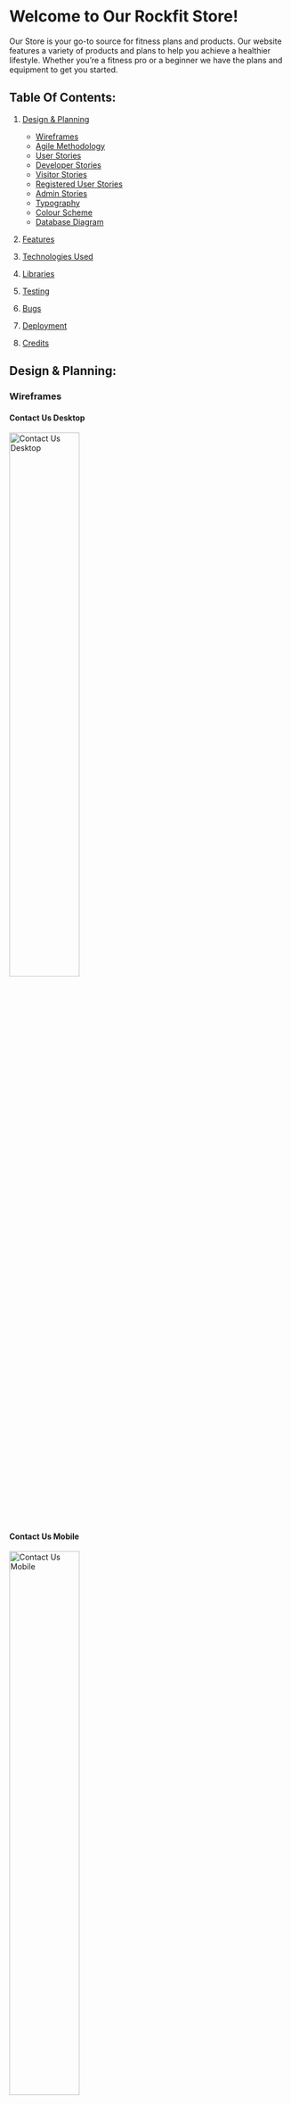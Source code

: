 # Welcome to Our Rockfit Store!

Our Store is your go-to source for fitness plans and products. Our website features a variety of products and plans to help you achieve a healthier lifestyle. Whether you’re a fitness pro or a beginner we have the plans and equipment to get you started. 

## Table Of Contents:
1. [Design & Planning](#design-&-planning)
    * [Wireframes](#wireframes)
    * [Agile Methodology](#agile-methodology)
    * [User Stories](#user-stories)
    * [Developer Stories](#developer-stories)
    * [Visitor Stories](#visitor-stories)
    * [Registered User Stories](#registered-user-stories)
    * [Admin Stories](#admin-user-stories)
    * [Typography](#typography)
    * [Colour Scheme](#colour-scheme)
    * [Database Diagram](#database-diagram)
    
2. [Features](#features)
3. [Technologies Used](#technologies-used)
4. [Libraries](#libraries-used)
5. [Testing](#testing)
6. [Bugs](#bugs)
7. [Deployment](#deployment)
8. [Credits](#credits)

## Design & Planning:


### Wireframes

#### Contact Us Desktop

<img src="docs/wireframes/contactus.webp" alt="Contact Us Desktop" width="50%"/>

#### Contact Us Mobile

<img src="docs/wireframes/contactus_mobile.webp" alt="Contact Us Mobile" width="50%"/>

#### Edit Review Desktop

<img src="docs/wireframes/edit_review.webp" alt="Edit Review Desktop" width="50%"/>

#### Edit Review Mobile

<img src="docs/wireframes/edit_review_mobile.webp" alt="Edit Review Mobile" width="50%"/>

#### Cart Desktop

<img src="docs/wireframes/cart.webp" alt="Cart Page Desktop" width="50%"/>

#### Cart Mobile

<img src="docs/wireframes/cart_mobile.webp" alt="Cart Page Mobile" width="50%"/>

#### Community Update

<img src="docs/wireframes/community_update.webp" alt="Community Update Page" width="50%"/>

#### Community Update Mobile

<img src="docs/wireframes/community_update_mobile.webp" alt="Community Update Page Mobile" width="50%"/>

#### Homepage

<img src="docs/wireframes/homepage.webp" alt="Home Page" width="50%"/>

#### Homepage Mobile

<img src="docs/wireframes/homepage_mobile.webp" alt="Home Page Mobile" width="50%"/>

#### Products Page 

<img src="docs/wireframes/products.webp" alt="Products Page" width="50%"/>

#### Products Page Mobile

<img src="docs/wireframes/products_mobile.webp" alt="Products Page Mobile" width="50%"/>


#### Password Reset Desktop

<img src="docs/wireframes/password_reset.webp" alt="Password Reset Page Desktop" width="50%"/>

#### Password Reset Mobile

<img src="docs/wireframes/password_reset_mobile.webp" alt="Password Reset Page Mobile" width="50%"/>

#### Password Reset Confirmation Desktop

<img src="docs/wireframes/password_reset_confirmation.webp" alt="Password Reset Confirmation Page Desktop" width="50%"/>

#### Password Reset Confirmation Mobile

<img src="docs/wireframes/password_reset_confirmation_mobile.webp" alt="Password Reset Confirmation Page Mobile" width="50%"/>

#### Product Detail Desktop (Logged in)

<img src="docs/wireframes/product_detail.webp" alt="Product Detail Page Desktop (logged in)" width="50%"/>

#### Product Detail Desktop (Not Logged in)
<img src="docs/wireframes/product_detail_not_loggedin.webp" alt="Product Detail Page Desktop (Not logged in)" width="50%"/>

#### Product Detail Mobile

<img src="docs/wireframes/product_detail_mobile.webp" alt="Product Detail Page Mobile" width="50%"/>

#### Profile Desktop 

<img src="docs/wireframes/profile.webp" alt="Profile Page Desktop" width="50%"/>

#### Profile Mobile

<img src="docs/wireframes/profile_mobile.webp" alt="Profile Page Mobile" width="50%"/>

#### Register Desktop 

<img src="docs/wireframes/register.webp" alt="Register Page Desktop" width="50%"/>

#### Sign in Desktop

<img src="docs/wireframes/signin.webp" alt="Sign in Page Desktop" width="50%"/>

#### Sign in Mobile

<img src="docs/wireframes/signin_mobile.webp" alt="Sign in Page Mobile" width="50%"/>

#### Sign Out Desktop

<img src="docs/wireframes/signout.webp" alt="Sign out Page Desktop" width="50%"/>

#### Sign Out Mobile

<img src="docs/wireframes/signout_mobile.webp" alt="Sign out Page Mobile" width="50%"/>

#### Subscripton Desktop

<img src="docs/wireframes/subscription.webp" alt="Subscription Page Desktop" width="50%"/>

#### Subscription Mobile

<img src="docs/wireframes/subscription_mobile.webp" alt="Subscription Page Mobile" width="50%"/>

#### Thank You Desktop

<img src="docs/wireframes/thankyou.webp" alt="Thank You Page Desktop" width="50%"/>

#### Subscription Mobile

<img src="docs/wireframes/thankyou_mobile.webp" alt="Thank You Page Mobile" width="50%"/>

#### Wishlist Desktop

<img src="docs/wireframes/wishlist.webp" alt="Wishlist Page Desktop" width="50%"/>

#### Subscription Mobile

<img src="docs/wireframes/wishlist_mobile.webp" alt="Wishlist Page Mobile" width="50%"/>

## Agile Methodology

### My Approach to Agile Methodology
As I developed this project, I used the Agile methodology because of its flexibility and iterative process. Agile helped me stay organized and adapt as the project evolved. Working in short, manageable cycles (or "sprints") allowed me to make continuous progress and improve each feature step-by-step. This approach gave me the structure I needed to regularly assess my progress and refine the app as I moved forward.

#### Benefits in Testing for Me:

Agile was especially beneficial for testing each function of my app. Since I worked in small increments, I was able to test each feature thoroughly as I completed it. This brought a lot of advantages:

- Quickly Finding Issues: By testing after each sprint, I caught bugs and issues early, avoiding larger problems down the line.
- Better Quality: Testing in each phase ensured that the app’s functionality met my standards before moving on to the next feature.
- Flexibility: As new ideas or changes came up, I was able to easily adjust the plan without losing track of the overall project.
- Continuous Improvement: Each testing cycle helped me fine-tune the app and my own development process, so I could deliver a more polished final product.

### MoSCoW Prioritization
To keep myself focused, I used the MoSCoW method to prioritize the tasks and features I needed to work on. I broke everything down into:

Must Have: Features that were critical to the app’s core functionality.
- Should Have: Important features that weren’t essential, but added significant value.
- Could Have: Features that would be nice to include if time allowed.
- Won’t Have: Features that I decided not to include in the current version.
This prioritization method helped me stay on track, ensuring that I worked on the most important features first and kept the project manageable.

### Managing with GitHub Projects
I used GitHub Projects to organize my tasks and track my progress. Each project board represented an EPIC (a major part of the app), and I created columns like "To Do," "In Progress," "On Hold," "Done," and "Bugs" to visualize where each task stood. I also used labels to categorize tasks based on their priority and organized them into sprints to stay on track.

### Visualizing Progress with the Kanban Board
I relied on a Kanban board to manage my progress. Seeing my tasks move through different stages—from "To Do" to "Done"—gave me a clear sense of accomplishment and kept me motivated throughout the project. It also helped me ensure that no task was overlooked or forgotten.

## Breaking Down the EPICS
Each Epic in my project represented a major feature or functionality of the platform. By breaking these large tasks into smaller, manageable parts, I was able to tackle each piece step-by-step. This ensured that nothing was left incomplete, and every aspect of the app was thoroughly developed.

- [EPIC 1: See Product Details](https://github.com/Nikkig087/RockFitApp/issues/1#issue-2728005130)
- [EPIC 2: Search Products](https://github.com/Nikkig087/RockFitApp/issues/2#issue-2728010214)
- [EPIC 3: Sort Products](https://github.com/Nikkig087/RockFitApp/issues/3#issue-2728236933)
- [EPIC 4: View Product Images](https://github.com/Nikkig087/RockFitApp/issues/4#issue-2728247541)
- [EPIC 5: See Customer Ratings and Comments](https://github.com/Nikkig087/RockFitApp/issues/5#issue-2728252401)
- [EPIC 6: Comment and Review](https://github.com/Nikkig087/RockFitApp/issues/6#issue-2728265439)
- [EPIC 7: Add Products to Cart](https://github.com/Nikkig087/RockFitApp/issues/7#issue-2728270968)
- [EPIC 8: See Products in Cart](https://github.com/Nikkig087/RockFitApp/issues/8#issue-2728276309)
- [EPIC 9: Update Quantity of Items in Cart](https://github.com/Nikkig087/RockFitApp/issues/9#issue-2728280777)
- [EPIC 10: Remove items from Cart](https://github.com/Nikkig087/RockFitApp/issues/10#issue-2728284305)
- [EPIC 11: Cart Dynamic Updates](https://github.com/Nikkig087/RockFitApp/issues/11#issue-2728287165)
- [EPIC 12: Login to my Account](https://github.com/Nikkig087/RockFitApp/issues/12#issue-2728291826)
- [EPIC 13: View Profile](https://github.com/Nikkig087/RockFitApp/issues/13#issue-2728295730)
- [EPIC 14: Reset Password ](https://github.com/Nikkig087/RockFitApp/issues/14#issue-2728314129)
- [EPIC 15: View Subscription Plans](https://github.com/Nikkig087/RockFitApp/issues/15#issue-2730868702)
- [EPIC 16: Subscribe to a plan](https://github.com/Nikkig087/RockFitApp/issues/16#issue-2730875344)
- [EPIC 17: ](https://github.com/Nikkig087/RockFitApp/issues/16#issue-2730875344)
- [EPIC 18: Implement inline Editing](https://github.com/Nikkig087/RockFitApp/issues/18#issue-2758224442)
- [EPIC 19: Approve Pause Request](https://github.com/Nikkig087/RockFitApp/issues/19#issue-2758228112)
- [EPIC 20: Admin review and edit subscription plans](https://github.com/Nikkig087/RockFitApp/issues/20#issue-2758300512)
- [EPIC 21: Admin filter Products by Spotlight Status](https://github.com/Nikkig087/RockFitApp/issues/21#issue-2758301655)
- [EPIC 22:Admin read user-submitted contact messages](https://github.com/Nikkig087/RockFitApp/issues/22#issue-2758302575)
- [EPIC 23:Admin review user reviews](https://github.com/Nikkig087/RockFitApp/issues/23#issue-2758303356)
- [EPIC 24:Admin manage community updates](https://github.com/Nikkig087/RockFitApp/issues/24#issue-2758304005)

## User Stories

With an emphasis on delivering a seamless user experience, the goal of this project is to provide a comprehensive platform that serves both visitors and registered users. The platform will allow for the development and maintenance of content, present developer profiles, and provide opportunities for interaction.  The following user stories outline the essential functionalities and the rationale behind them.

*************************************
## Developer Stories


- As a **developer**, I want to **create wireframes** so that I can **visually represent the layout and structure of the application.**

- As a **developer**, I want to **create visually engaging and responsive designs** so that **users can easily navigate the website and access relevant information**.

- As a **developer**, I want to **adopt Agile methodology** so that **I can deliver high quality product that meets the needs of the user.**

- As a **developer**, I want to **install and add basic configurations to Django** so that **I can create a working app**.


- As a **developer**, I want to **the platform to load quickly and respond swiftly to user interactions** so that **users can have a seamless experience**.

- As a **developer**, I want to **ensure that all syntax errors are identified and resolved during the code validation process** so that **the code is free from syntax-related issues**.

- As a **developer**, I want to **maintain thorough documentation** so that **code is maintained seamlessly in future**.

- As a **developer**, I want to **ensure that user stories are thoroughly tested** so that **they meet acceptance criteria and deliver the expected functionality**.

- As a **developer**, I want to **deploy the application to Heroku** so that **it is accessible to users online**.

- As a **developer**, I want to **ensure that application meets performance and accessibility standards** so that it **provides a seamless experience for all users and performs optimally**.

- As a **developer**, I want to **enable actions like approving or rejecting pause requests** so that **admins can efficiently manage user subscriptions.**

- As a **Developer,** I want to **implement inline editing for related models** so that **data relationships can be managed efficiently.**

*************************************************************
## Visitor Stories

- As a **visitor**, I want to **navigate through the platform effortlessly,** so that **I can find relevant sections and features intuitively.**

- As a **visitor**, I want to **able to register an account** so **I can create an account**.

- As a **visitor**, I want to **provide feedback and suggest improvements through a contact form,** so that I can **actively participate in improving the platform and receive support when needed**.

- As a **visitor**, I want to **view customer reviews and ratings for each product,** so that I can **evaluate the quality of the product.**

- As a **Visitor**, I want to **be able to view a list of products** so that **I can find one to obtain more details on.**

- As a **Visitor**, I want to **search for products by name or keyword,** so that **I can quickly find what I’m looking for**

- As a **Visitor**, I want to **sort products by price, name, or date added,** so that **I can organize the product list in a way that suits my needs.**

- As a **Visitor**, I want to **see images of products,** so that I can **visualize what is possible for buying.**
****************************************************

## Registered User Stories

- As a **registered user**, I want to **be able to log in and out of my account** so that **I can use the platform**.

- As a **registered user**, I want to **to be able to reset my password** so that **I do not loose access to my account**.

- As a **Registered User,** I want to **create, edit and delete my customer reviews once it is approved,** so that **I can help other customers when reviewing product.**

- As a **Registered User,** I want to **view and edit my account details,** so that I **can keep my information up to date.**

- As a **Registered User,** I want to **add products to my cart,** so that **I can purchase them later.**

- As a **Registered User,** I want to **see the total price of the items in my cart,** so that **I can track my spending.**

- As a **Registered User,** I want to **update the quantity of items in my cart,** so that **I can adjust my order as needed.**

- As a **Registered User,** I want to **see the cart icon in the navigation bar update dynamically,** so that **I always know how many items are in my cart.**

- As a **Registered User,** I want to **subscribe to a plan,** so that **I can access premium features or content.**
 

## Admin User Stories

- As an **admin user**, I want **the ability to perform all CRUD (Create, Read, Update, Delete) operations** so that **manually manage, control and edit content**.

- As an **Admin,** I want to **moderate user reviews** so that **only appropriate feedback is displayed.**

- As an **Admin,** I want to **filter products by spotlight status** so that **I can highlight key offerings.**

- As an **Admin,** I want to **review and edit subscription plans** so that **I can ensure accurate pricing and details.**

- As an **Admin,** I want to **read user-submitted contact messages** so that **I can respond to inquiries.**

- As an **Admin,** I want to **manage community updates** so that **the latest news is visible to users.**


## Website Goals and Objectives

* Enhance User Experience:
   - Build a powerful yet user-friendly interface that reflects the strength and energy of the BullFit brand.
   - Ensure seamless performance across all devices, making the platform fully responsive and accessible.
   - Empower users to engage with content by creating, editing, deleting, and reporting comments.
   - Incorporate features like content liking and favoriting to boost user interaction and community engagement.

* Optimize Performance and Accessibility:
   - Fine-tune the platform for lightning-fast load times and smooth user interactions.
   - Meet and exceed accessibility standards, ensuring BullFit is inclusive for all users.

* Support Continuous Improvement and Scalability:
  - Adopt Agile development practices to continuously deliver high-quality features.
  - Design the database and infrastructure to handle growth and increased user activity.

* Enable Growth and Continuous Innovation:
   - Adopt Agile development techniques to continuously roll out high-impact features.

* Encourage Community and Feedback:
  - Provide mechanisms for users to give feedback, report issues, and suggest improvements.
  - Actively engage with user feedback to improve the platform continuously.

* Strengthen Security and Reliability
   - Implement rock-solid authentication and authorization to protect users.
   - Regularly test and refine the platform to ensure BullFit stays stable, secure, and reliable.

## Target Audience

- Developers
- Health and Fitness Coaches
- General Visitors
- Sports Enthusiasts

[Back to top](#contents)

## Typography
I utilized Times New Roman for my site as this font is the most browser compatible font.

## Colour Scheme
I chose the Urban Chic color palette for the website to create a look that is sleek, modern, and dynamic, while still being welcoming and approachable. The black background is the main foundation, demonstrating sophistication. Black is often associated with strength and professionalism, and here it sets the design, creating a sense of seriousness and confidence. It sets the tone for a space where users feel they are engaging with something purposeful and refined.

White and light gray accents, such as #FFFFFF and #F5F5F5, create sense of balance and clarity to the design. These lighter colours ensure the interface remains clean and uncluttered, allowing users to focus on content without feeling overwhelmed. They bring elegance and act as a neutral canvas that highlights key information and visuals, making the website feel organized and intuitive.

The touch of gold (#FFAB00) and orange (#FF5722) add warmth and energy, drawing attention to important elements like buttons and call-to-action areas. gives the design with warmth and energy, bringing life and vibrancy to the overall aesthetic. Gold is often associated with optimism, creativity, and success, which aligns perfectly with the aspirations of the Rockfit App. It draws attention to crucial interactive elements like buttons and calls to action, inviting users to engage and explore further. Its presence adds a sense of luxury, signaling that the experience is not just functional but also enjoyable and rewarding.

By combining these colours, I wanted to create a design that is both stylish and functional. Black provides the solid, modern foundation, white and gray keep the layout clean and easy to navigate, and gold and orange offers just the right amount of energy and excitement to encourage exploration. Additionally, the hover effects, such as gold transitioning to silver, create dynamic interactions that make the design feel lively without overwhelming the user. Together, these elements work to ensure users feel both confident and inspired as they visit the Rockfit App.

<img src="docs/features/colour_palette.webp" alt="Colour Palette" width="50%"/>

## DataBase Diagram

The project's data model is based on an Entity-Relationship Diagram (ERD) that maps out the relationships between the different Django models. At the core is the User model, which extends Django's default User class with fields like id, username, password, and email. 

Registered Users can also leave reviews on Products, with fields for the content of the review, when it was created, and whether it’s been approved. There’s also a ContactMessage model, which allows visitors to send messages to the site admins.

### Relationships 
Fitness-Related Tables:<br>
fitness_userprofile and Other Tables<br>
Relationship: 1:N
One fitness_userprofile links with:
- fitness_order: A user can place multiple orders.
- fitness_wishlist: A user can have multiple wishlists.
- fitness_review: A user can write multiple product reviews.

fitness_wishlist and fitness_wishlistitem
Relationship: 1:N
- One fitness_wishlist contains multiple fitness_wishlistitem.

<br>

fitness_product and fitness_order<br>
Relationship: M:N
- Products are ordered by multiple users. This would likely require an intermediary table (e.g., fitness_order_items), though it's not explicitly listed.


<br>
fitness_subscriptionplan and fitness_userprofile<br>
Relationship: 1:N

- One subscription plan (e.g., monthly, yearly) can apply to multiple users.
<br>
<br>

Shopping Cart Tables:<br>

cart_cart and cart_cartitem<br>
Relationship: 1:N
- One shopping cart (cart_cart) contains multiple cart items (cart_cartitem).

<br>
cart_cartitem and fitness_product<br>
Relationship: 1:N

- Each cart item (cart_cartitem) refers to a single fitness_product.


<img src="docs/design/ERD.webp" alt="ERD Diagram" width="50%"/> 

## Features:

### Navigation
The Navigation Bar contains the Company Name, links to the Home page, Register Page and Login Page.
#### Navigation Desktop for user not logged in

<img src="docs/features/nav_desktop_notloggedin.webp" alt="Navigation Desktop" width="50%"/> 

#### Navigation Mobile for user not logged in

<img src="docs/features/nav_mobile_notloggedin.webp" alt="Navigation Mobile" width="50%"/> 


#### Navigation Desktop for user logged in

<img src="docs/features/nav_desktop_loggedin.webp" alt="Navigation Desktop Logged In" width="50%"/> 

#### Navigation Mobile for user logged in

<img src="docs/features/nav_mobile_loggedin.webp" alt="Navigation Mobile Logged In" width="50%"/> 

#### Footer

<img src="docs/features/footer.webp" alt="Footer" width="50%"/> 

#### Home-page Desktop

<img src="docs/features/homepage_desktop.webp" alt="Home-page Desktop" width="50%"/> 

#### Home-page Mobile

<img src="docs/features/homepage_mobile.webp" alt="Home-page Mobile" width="50%"/> 

#### Products Details Page Desktop

<img src="docs/features/product_details.webp" alt="Product Details Desktop" width="50%"/>

#### Products Details Page Mobile

<img src="docs/features/product_details_mobile.webp" alt="Product Details Mobile" width="50%"/>

#### Products Page Desktop

<img src="docs/features/products.webp" alt="Products Desktop" width="50%"/>

#### Products Page Mobile

<img src="docs/features/products_mobile.webp" alt="Products Mobile" width="50%"/>

#### Cart Page Desktop

<img src="docs/features/cart_desktop.webp" alt="Product Details Desktop" width="50%"/>

#### Cart Page Mobile

<img src="docs/features/cart_mobile.webp" alt="Product Details Mobile" width="50%"/>

#### Community Updates Page Desktop

<img src="docs/features/community_updates.webp" alt="Product Details Desktop" width="50%"/>

#### Community Updates Page Mobile

<img src="docs/features/community_updates_mobile.webp" alt="Product Details Mobile" width="50%"/>

#### Sign in Page Desktop 

<img src="docs/features/signin.webp" alt="Sign In Desktop" width="50%"/>

#### Sign in Page Mobile 

<img src="docs/features/signin_mobile.webp" alt="Product Details Mobile" width="50%"/>

#### Sign Up Page Desktop 

<img src="docs/features/signup.webp" alt="Sign In Desktop" width="50%"/>

#### Sign Up Page Mobile 

<img src="docs/features/signup_mobile.webp" alt="Product Details Mobile" width="50%"/>

#### logout Page Desktop

<img src="docs/features/logout.webp" alt="Product Details Desktop" width="50%"/>

#### Logout Page Mobile

<img src="docs/features/logout_mobile.webp" alt="Product Details Mobile" width="50%"/>

#### Password Reset Page Desktop

<img src="docs/features/password_reset.webp" alt="Product Details Desktop" width="50%"/>

#### Password Reset Page Mobile

<img src="docs/features/password_reset_mobile.webp" alt="Product Details Mobile" width="50%"/>

#### Password Reset Confirmation Page Desktop

<img src="docs/features/password_reset_confirmation.webp" alt="Product Details Desktop" width="50%"/>

#### Password Reset Confirmation Page Mobile

<img src="docs/features/password_reset_confirmation_mob.webp" alt="Product Details Mobile" width="50%"/>

#### Password Reset Known Email 

<img src="docs/features/password_reset_known_email.webp" alt="Product Details Desktop" width="50%"/>

#### Password Reset Unknown Email 

<img src="docs/features/password_reset_unknown_email.webp" alt="Product Details Mobile" width="50%"/>

#### Profile Page Desktop (logged in User)

<img src="docs/features/profile.webp" alt="Profile Desktop" width="50%"/>

#### Profile Page Mobile (logged in User)

<img src="docs/features/profile_mobile.webp" alt="Product Details Mobile" width="50%"/>

#### Profile Page Desktop (No logged in User)

<img src="docs/features/profile_notlogged_in.webp" alt="Profile Desktop" width="50%"/>

#### Profile Page Mobile (No logged in User)

<img src="docs/features/profile_notlogged_in_mob.webp" alt="Product Details Mobile" width="50%"/>

#### Subscription Page Desktop (logged in User)

<img src="docs/features/subscription.webp" alt="Sign In Desktop" width="50%"/>

#### Subscription Page Mobile (logged in User)

<img src="docs/features/subscription_mobile.webp" alt="Product Details Mobile" width="50%"/>

#### Subscription Page Desktop (No logged in User)

<img src="docs/features/subscription_not_loggedin.webp" alt="Sign In Desktop" width="50%"/>

#### Subscription Page Mobile (No logged in User)

<img src="docs/features/subscription_not_loggedin_mob.webp" alt="Product Details Mobile" width="50%"/>

#### Wishlist Page Desktop (logged in User)

<img src="docs/features/wishlist.webp" alt="Sign In Desktop" width="50%"/>

#### Wishlist Page Mobile (logged in User)

<img src="docs/features/wishlist_mobile.webp" alt="Product Details Mobile" width="50%"/>

#### Wishlist Page Desktop (No logged in User)

<img src="docs/features/wishlist_not_loggedin.webp" alt="Sign In Desktop" width="50%"/>

#### Wishlist Page Mobile (No logged in User)

<img src="docs/features/wishlist_not_loggedin_mob.webp" alt="Product Details Mobile" width="50%"/>

### 404 Page Desktop

<img src="docs/features/page404_desktop.webp" alt="Page 404 Desktop" width="50%"/>

### 404 Page Mobile

<img src="docs/screenshots/page404_mobile.webp" alt="Page 404 Mobile" width="50%"/>

### CRUD User
#### Create Review Desktop Page

<img src="docs/features/review_desktop.webp" alt="Comments Desktop" width="50%"/>

#### Create Review Mobile Page

<img src="docs/features/review_mobile.webp" alt="Comments Mobile" width="50%"/>

#### Edit or Delete Review Buttons Desktop Page

<img src="docs/features/edit_delete_review_desktop.webp" alt="Edit or Delete Review Buttons Desktop" width="50%"/>

#### Edit or Delete Review Buttons Mobile Page

<img src="docs/features/edit_delete_review_mob.webp" alt="Edit or Delete Review Buttons Mobile" width="50%"/>


#### Edit Review Desktop Page

<img src="docs/features/edit_review_desktop.webp" alt="Edit Comment Desktop" width="50%"/>

#### Edit Review Mobile Page

<img src="docs/features/edit_review_mob.webp" alt="Edit Comment Mobile" width="50%"/>


#### Delete Review Desktop Page

<img src="docs/features/delete_review.webp" alt="Delete Review" width="50%"/>

#### Delete Review Mobile Page

<img src="docs/features/delete_review_mob.webp" alt="Delete Review" width="50%"/>

#### Create a Review
Note you must be a registered User to create a review if not then you will be redirected to the login page as per the view snippet below.  Here you can register or sign in, there is also an option to recover your password if you have forgotten it.

<img src="docs/features/loggedin_review.webp" alt="Code to ensure user is logged in to review product" width="50%"/>


### CRUD Admin

#### Remove Users

<img src="docs/features/remove_users_admin.webp" alt="Remove Users in Admin Panel" width="50%"/>

#### Edit Users

<img src="docs/features/edit_users_admin.webp" alt="Edit Users in Admin Panel" width="50%"/>

#### Add Users

<img src="docs/features/add_user_admin.webp" alt="Add Users in Admin Panel" width="50%"/>

#### Create Product Post 

<img src="docs/features/create_product_admin.webp" alt="Create Product in Admin Panel" width="50%"/>

#### Edit Product  

<img src="docs/features/update_product_admin.webp" alt="Edit Product in Admin Panel" width="50%"/>

#### Delete Review  

<img src="docs/features/delete_review_admin.webp" alt="Delete Review Post in Admin Panel" width="50%"/>

#### Approve Review 

<img src="docs/features/approve_review_admin.webp" alt="Approve Review for Post in Admin Panel" width="50%"/>

#### Login Page Admin

<img src="docs/features/login_screen_admin.webp" alt="Login Page Admin" width="50%"/>


## Technologies Used

* [Python](https://en.wikipedia.org/wiki/Python_(programming_language)) - Provides the backend functionality for the site.
* [HTML5](https://en.wikipedia.org/wiki/HTML) - Provides the content and structure for the website.
* [CSS3](https://en.wikipedia.org/wiki/CSS) - Provides the styling for the website.
* [JavaScript](https://en.wikipedia.org/wiki/JavaScript) - Provides interactive elements of the website

## Frameworks & Software
* [Gitpod](http://gitpod.io) - Cloud based IDE
* [Bootstrap](https://getbootstrap.com/) - A CSS framework that helps building solid, responsive, mobile-first sites
* [Django](https://www.djangoproject.com/) - A model-view-template framework used to create the Review | Alliance site
* [balsamiq](https://balsamiq.com/) - Used to create the wireframe.
* [Github](https://github.com/) - Used to host and edit the website.
* [Heroku](https://en.wikipedia.org/wiki/Heroku) - A cloud platform that the application is deployed to.
* [Lighthouse](https://developer.chrome.com/docs/lighthouse/overview/) - Used to test performance of site.
* [Am I responsive](https://ui.dev/amiresponsive) - Used for responsiveness check.
* [Font Awesome](https://fontawesome.com/search?q=x&o=r)) - Used to create the social media icons.
* [Google Chrome DevTools](https://developer.chrome.com/docs/devtools/) - Used to debug and test responsiveness.
* [HTML Validation](https://validator.w3.org/) - Used to validate HTML code
* [CSS Validation](https://jigsaw.w3.org/css-validator/) - Used to validate CSS code
* [PEP8 Validation](http://pep8online.com/) - Used to validate code
* [JSHint Validation](https://jshint.com/) - Used to validate JavaScript code

## Testing
### Lighthouse Homepage Desktop Test
![Lighthouse Homepage Testing Desktop](docs/testing/lighthouse/homepage_desktop.webp)
### Lighthouse Homepage Mobile Test
![Lighthouse Homepage Testing Mobile](docs/testing/lighthouse/homepage_mob.webp)
### Lighthouse Cart Desktop Test
![Lighthouse Cart Testing Desktop](docs/testing/lighthouse/cart_desktop.webp)
### Lighthouse Cart Mobile Test
![Lighthouse Cart Testing Mobile](docs/testing/lighthouse/cart_mob.webp)
### Lighthouse Community Updates and Newsletter Desktop Test
![Lighthouse Community Updates and Newsletter Testing Desktop](docs/testing/lighthouse/community_updates_desktop.webp)
### Lighthouse Community Updates and Newsletter Mobile Test
![Lighthouse Community Updates and Newsletter Testing Mobile](docs/testing/lighthouse/community_updates_mob.webp)
### Lighthouse Sign in Desktop Test
![Lighthouse Sign in Testing Desktop](docs/testing/lighthouse/login_desktop.webp)
### Lighthouse Sign in Mobile Test
![Lighthouse Sign in Testing Mobile](docs/testing/lighthouse/signin_mob.webp)

### Lighthouse Payment Cancelled Desktop Test
![Lighthouse Payment Cancelled Testing Desktop](docs/testing/lighthouse/payment_cancelled_desktop.webp)
### Lighthouse Payment Cancelled Mobile Test
![Lighthouse Payment Cancelled Testing Mobile](docs/testing/lighthouse/payment_cancelled_mob.webp)

### Lighthouse Payment Successful Desktop Test
![Lighthouse Payment Successful Testing Desktop](docs/testing/lighthouse/payment_successful_desktop.webp)
### Lighthouse Payment Sucessful Mobile Test
![Lighthouse Payment Successful Testing Mobile](docs/testing/lighthouse/payment_successful_mob.webp)

### Lighthouse Product Details Desktop Test
![Lighthouse Product Details Testing Desktop](docs/testing/lighthouse/Product_details_desktop.webp)
### Lighthouse Product Details Mobile Test
![Lighthouse Product Details Testing Mobile](docs/testing/lighthouse/Product_details_mob.webp)

### Lighthouse Products Desktop Test
![Lighthouse Products Testing Desktop](docs/testing/lighthouse/products_desktop.webp)
### Lighthouse Products Mobile Test
![Lighthouse Products Testing Mobile](docs/testing/lighthouse/product_mob.webp)

### Lighthouse Profile Desktop Test
![Lighthouse Profile Testing Desktop](docs/testing/lighthouse/profile_desktop.webp)
### Lighthouse Profile Mobile Test
![Lighthouse Profile Testing Mobile](docs/testing/lighthouse/profile_mob.webp)

### Lighthouse Signout Desktop Test
![Lighthouse Signout Testing Desktop](docs/testing/lighthouse/signout_desktop.webp)
### Lighthouse Signout Mobile Test
![Lighthouse Signout Testing Mobile](docs/testing/lighthouse/signout_mob.webp)

### Lighthouse Subscription Desktop Test
![Lighthouse Subscription Testing Desktop](docs/testing/lighthouse/subscription_desktop.webp)
### Lighthouse Subscription Mobile Test
![Lighthouse Subscription Testing Mobile](docs/testing/lighthouse/subscription_mob.webp)

### Lighthouse Wishlist Desktop Test
![Lighthouse Wishlist Testing Desktop](docs/testing/lighthouse/wishlist_desktop.webp)
### Lighthouse Wishlist Mobile Test
![Lighthouse Subscription Testing Mobile](docs/testing/lighthouse/subscription_mob.webp)

### Responsiveness
![Am I Responsive Testing](docs/testing/responsive/amiresponsive.webp)
### Code Validation
#### Jigsaw W3C Testing
![Jigsaw W3C Testing](docs/testing/w3c/w3css_report.webp)
#### HTML W3C Testing
![HTML W3C Testing](docs/testing/w3c/w3html_report.webp)
#### JSHint Testing
##### Contact.js
![Contact JSHint Testing](docs/testing/jshint/contact_js.webp)
##### lazyload.js
![Contact JSHint Testing](docs/testing/jshint/lazyload_js.webp)
##### modal.js
![Contact JSHint Testing](docs/testing/jshint/modal_js.webp)

#### CI Python Linter Testing (pep8)
##### admmin.py - fitness
![Admin.py](docs/testing/adminpy_pep8.webp)
##### apps.py - fitness
![Admin.py](docs/testing/adminpy_pep8.webp)
##### forms.py - fitness
![Forms.py](docs/testing/formspy_pep8.webp)
##### Models.py - fitness
![Models.py](docs/testing/modelspy_pep8.webp)
##### Urls.py - fitness
![Urls.py](docs/testing/urlspy_pep8.webp)
##### Views.py - fitness
![Views.py](docs/testing/viewspy_pep8.webp)
##### apps.py - Cart
![Admin.py](docs/testing/adminpy_pep8.webp)
##### admmin.py - Cart
![Admin.py](docs/testing/adminpy_pep8.webp)
##### Models.py - Cart
![Models.py](docs/testing/modelspy_pep8.webp)
##### Urls.py - Cart
![Urls.py](docs/testing/urlspy_pep8.webp)
##### Views.py - Cart
![Views.py](docs/testing/viewspy_pep8.webp)
##### Manage.py
![Views.py](docs/testing/viewspy_pep8.webp)
##### wgsi.py
![Views.py](docs/testing/viewspy_pep8.webp)
##### test_settings.py
![Views.py](docs/testing/viewspy_pep8.webp)
##### context_processors.py
![Views.py](docs/testing/viewspy_pep8.webp)
##### signals.py
![Views.py](docs/testing/viewspy_pep8.webp)

### Automated Testing
Refer to Feature Screenshots and also automated testing for confirmation of successful testing.
[Automated Testing](fitness/test_fitness.py)
### Manual Testing User Stories

| **User Story** | **Test** | **Pass** |
| --- | --- | :---: |
| As a Registered user, I want to log in to my account, so that I can access my personalized information. | The user clicks on "Log In" in the navigation bar. <br>The app presents a login form for the user to enter their credential. | ✓ |
| As a Registered User, I want to create, edit, and delete my customer reviews once it is approved, so that I can help other customers when reviewing products. | Registered users can contribute helpful information by submitting reviews in the dedicated section below the product description. | ✓ |
| As a Registered User, I want to view and edit my account details, so that I can keep my information up to date. | The user navigates to the "Profile" page via the navigation bar. <br>The app displays editable account fields for the user to update. | ✓ |
| As a Registered User, I want to add products to my cart, so that I can purchase them later. | The user clicks the "Add to Cart" button on the product list or detail page. <br>The app updates the cart icon in the navigation bar to reflect the new quantity. | ✓ |
| As a Registered User, I want to see the total price of the items in my cart, so that I can track my spending. | The user clicks on the "Cart" link in the navigation bar. <br>The app displays a summary page showing the total price of all items in the cart. | ✓ |
| As a Registered User, I want to update the quantity of items in my cart, so that I can adjust my order as needed. | The user navigates to the cart page. <br>The user adjusts the quantity using a dropdown or input field next to each item. <br>The app recalculates the totals automatically or upon clicking an "Update" button. | ✓ |
| As a Registered User, I want to see the cart icon in the navigation bar update dynamically, so that I always know how many items are in my cart. | Each time an item is added, removed, or updated, the app refreshes the cart count in the navigation bar. | ✓ |
| As a Registered User, I want to view subscription plans, so that I can choose the best option for my needs. | The user clicks on the "Subscriptions" link in the navigation bar. <br>The app loads a page showing available plans with pricing, features, and descriptions. | ✓ |
| As a Registered User, I want to subscribe to a plan, so that I can access premium features or content. | The user clicks the "Subscribe" button on the subscription plan of their choice. <br>The app navigates to a checkout page where the user can enter payment details. | ✓ |
| As a user, I want to be able to view a list of products so that I can find one to obtain more details on. | The user clicks on the "Products" link in the navigation menu. <br>The app loads the products page, displaying a grid or list of products with the option to view details on each. | ✓ |
| As a user, I want to search for products by name or keyword, so that I can quickly find what I’m looking for. | The user enters a keyword in the search bar at the top of the product page. <br>The user clicks the "Search" button or presses Enter. <br>The app filters the product list to show only matching results. | ✓ |
| As a user, I want to sort products by price, name, or date added, so that I can organize the product list in a way that suits my needs. | The user selects a sort option (e.g., "Sort by Price") from a dropdown menu on the product page. <br>The app reloads the product list with the selected sorting applied. | ✓ |
| As a user, I want to see images of products, so that I can visualize what I may be buying. | The app displays product images on the product list and detail pages. <br>The user can click on an image to view a larger version. | ✓ |
| As a user, I want to view customer reviews and ratings for each product, so that I can evaluate the quality of the product. | The product detail page includes a section for reviews and ratings, visible below the product description. | ✓ |
| As a Developer, I want to enable actions like approving or rejecting pause requests so that admins can efficiently manage user subscriptions. | The developer creates custom actions approve_pause and reject_pause in the UserProfileAdmin class. <br>The actions update the pause_requested and pause_approved fields correctly. <br>Actions are tested with different querysets to validate functionality. | ✓ |
| As a Developer, I want to implement inline editing for related models so that data relationships can be managed efficiently. | The developer adds the UserProfileInline to the custom UserAdmin. <br>The inline feature is tested for data integrity. | ✓ |
| As an Admin, I want to moderate user reviews so that only appropriate feedback is displayed. | The admin opens the "Reviews" section in the dashboard. <br>The admin edits or deletes inappropriate reviews directly from the interface. | ✓ |
| As an Admin, I want to filter products by spotlight status so that I can highlight key offerings. | The admin navigates to the "Products" section. <br>The admin uses the "is_spotlight" filter to view spotlighted products. | ✓ |
| As an Admin, I want to review and edit subscription plans so that I can ensure accurate pricing and details. | The admin goes to the "Subscription Plans" section. <br>The admin sees a list of plans with fields like name, price, duration, and benefits. <br>The admin clicks "Edit" to modify a plan or "Add" to create a new one. | ✓ |
| As an Admin, I want to read user-submitted contact messages so that I can respond to inquiries. | The admin goes to the "Contact Messages" section. <br>The admin uses search or filters to locate specific messages. | ✓ |
| As an Admin, I want to manage community updates so that the latest news is visible to users. | The admin navigates to the "Community Updates" section. <br>The admin ensures only relevant updates are displayed. | ✓ |

| **User Story** | **Test** | **Pass** |
| --- | --- | :---: |
| As a Registered user, I want to log in to my account, so that I can access my personalized information. | The user clicks on "Log In" in the navigation bar.<br>The app presents a login form for the user to enter their credential. | ✓ |
| As a visitor, I want to provide feedback and suggest improvements through a contact form, so that I can actively participate in improving the platform and receive support when needed. | The user navigates to the contact form.<br>The app displays a form where the user can enter feedback and suggestions.<br>The user submits the form.<br>The app confirms the submission was successful. | ✓ |
| As a Visitor, I want to see images of products, so that I can visualize what is possible for buying. | The user navigates to the product section.<br>The app displays images of available products. | ✓ |
| As an admin user, I want the ability to perform all CRUD (Create, Read, Update, Delete) operations so that I can manually manage, control and edit content. | The admin navigates to the management section.<br>The app provides options to create, read, update, and delete content.<br>The admin successfully performs CRUD operations. | ✓ |
| As a visitor, I want to navigate through the platform effortlessly, so that I can find relevant sections and features intuitively. | The user explores the platform.<br>The navigation is intuitive and the user easily finds relevant sections and features. | ✓ |
| As a developer, I want the platform to load quickly and respond swiftly to user interactions so that users can have a seamless experience. | The platform is tested for performance.<br>The app loads quickly and responds swiftly to user interactions. | ✓ |
| As a developer, I want to ensure that all syntax errors are identified and resolved during the code validation process so that the code is free from syntax-related issues. | The code validation process identifies and resolves syntax errors.<br>The code passes validation without syntax-related issues. | ✓ |
| As a developer, I want to maintain thorough documentation so that code is maintained seamlessly in future. | Documentation is reviewed and updated regularly.<br>The codebase is accompanied by comprehensive documentation. | ✓ |
| As a developer, I want to ensure that user stories are thoroughly tested so that they meet acceptance criteria and deliver the expected functionality. | The user stories are thoroughly tested against acceptance criteria.<br>The tests confirm the expected functionality is delivered. | ✓ |
| As a developer, I want to deploy the application to Heroku so that it is accessible to users online. | The application is deployed to Heroku.<br>The deployed application is accessible online to users. | ✓ |
| As a developer, I want to ensure that the application meets performance and accessibility standards so that it provides a seamless experience for all users and performs optimally. | The application is tested for performance and accessibility standards.<br>The application meets the required standards. | ✓ |


### Manual Testing features

| **Feature** | **Description** | **Pass** |
| --- | --- | :---: |
| Subscription Plans Management | Manage subscription plans with attributes such as name, price, duration, benefits, spotlight status, and activity status. | ✓ |
| User Profile Extension | Extend the default User model with additional attributes like profile picture, fitness goal, phone, and subscription-related details. | ✓ |
| Exercise Plans | Provide detailed exercise plans with attributes like title, difficulty, category, and price. | ✓ |
| Nutrition Plans | Offer nutrition plans with details such as diet type, calories, and pricing. | ✓ |
| Product Management | Manage a catalog of products with attributes like name, description, price, stock, and spotlight status. | ✓ |
| Order Management | Record user orders with total cost and order details. | ✓ |
| Reviews | Allow users to leave product reviews with ratings and comments, subject to admin approval. | ✓ |
| Community Updates | Post community updates with content and timestamps, linked to user accounts. | ✓ |
| Wishlist Functionality | Provide a wishlist feature for users to save favorite products for later. | ✓ |
| Newsletter Subscription | Enable users to subscribe to newsletters using their email addresses. | ✓ |
| Contact Messages | Manage messages submitted via the contact form with user name, email, and message content. | ✓ |
| Shopping Cart | Provide a shopping cart to manage selected products and subscriptions, calculate totals, and track items. | ✓ |
| Cart Item Management | Add individual products or subscriptions to the cart, track quantities, and link to the user's cart. | ✓ |
| Spotlight Features | Highlight key products and subscription plans with a spotlight attribute for better visibility. | ✓ |
| Pause and Resume Subscriptions | Allow users to request and manage pauses or resumptions in their subscriptions, subject to admin approval. | ✓ |
| Dynamic Profile Picture Upload | Support uploading and displaying profile pictures for user accounts. | ✓ |
| Subscription Plan Integration | Link user profiles to active subscription plans with start and end dates. | ✓ |
| Fitness Goals Tracking | Allow users to set fitness goals as part of their profile. | ✓ |
| Total Cost Calculation | Automatically calculate the total cost of items in the cart, including both products and subscriptions. | ✓ |
| Quantity Updates | Allow users to update item quantities in the cart dynamically. | ✓ |
| Review Approval Workflow | Enable admins to moderate user reviews for appropriateness before displaying them. | ✓ |
| Editable Subscription Plans | Admins can create, edit, and delete subscription plans with ease. | ✓ |
| Related Models Inline Editing | Inline editing for related models like UserProfile in the admin interface. | ✓ |
| Product Spotlight Filtering | Admins can filter and view spotlighted products. | ✓ |
| Secure User Data | Ensure all sensitive user data is handled securely in models. | ✓ |

## SEO Marketing Overview

Rockfit offers a seamless and user-friendly platform for fitness enthusiasts to browse and purchase products, explore subscription plans, manage wishlists, and stay connected with community updates. It’s designed to promote an active and healthy lifestyle while offering a personalized shopping experience.

---

## Features

- **Product Catalog**: Browse a curated selection of fitness products, including workout gear, supplements, and equipment.
- **Subscriptions**: Choose from tailored fitness plans designed to meet individual health goals.
- **Wishlist Management**: Save your favorite products for future purchases.
- **Community Engagement**: Stay informed about the latest fitness trends, tips, and news.
- **User-Friendly Design**: A responsive platform optimized for both desktop and mobile use.
- **Secure Payments**: Enjoy safe and seamless transactions.

---

## E-Commerce Business Model

### Core Business Model
Rockfit operates on a **product and subscription-based model**:
- **Direct Product Sales**: Offers fitness products that cater to various user needs, from beginners to professionals.
- **Subscription Plans**: Provides ongoing services like fitness Plans and Advice to support long-term fitness goals.

### Target Audience
- Fitness enthusiasts and beginners alike.
- Health-conscious individuals seeking quality products and reliable fitness guidance.
- Professionals in need of advanced fitness equipment and premium supplements.

### Revenue Streams
- **Product Sales**: Income from selling fitness products directly through the platform.
- **Subscription Services**: Revenue generated from fitness Subsciptions.

---

## Marketing Strategies

### Community Engagement
- Encourage user interaction by sharing fitness tips and updates directly on the platform.
- Build a sense of belonging by organizing fitness challenges and sharing success stories.

### Social Media Presence
- Leverage platforms like Facebook to connect with users. 
- For more information, visit the **Rockfit Facebook Page Mockup**: [Facebook Mockup](fitness mockup img).

### Organic Content Marketing
- Publish fitness-related articles, product guides, and tips to educate users and improve SEO via the Community updates and Newsletter Signup Options.

### Customer Reviews and Feedback
- Showcase authentic user reviews to build trust and attract new customers.

---

## To Do
Images are not high quality therefore I would like to have a professional photographer for a real world website.  Also when password reset is completed, the email functionality is not fully set up however the terminal does confirm the functionality of the submission.
![Password Reset Message](docs/testing/password_reset_message.webp)

Also I would like to implement a feature that suggests similiar Products to the Customer based on the following
- Same category as the viewed product.
- Shared tags or similar price ranges.

## Bugs
I deployed the website on Heroku in the United States region instead of the European region, this can affect performance speeds.

## Deployment
This website is deployed to Heroku from a GitHub repository, the following steps were taken:

#### Creating Repository on GitHub
- First make sure you are signed into [Github](https://github.com/) and go to the code institutes template, which can be found [here](https://github.com/Code-Institute-Org/gitpod-full-template).
- Then click on **use this template** and select **Create a new repository** from the drop-down. Enter the name for the repository and click **Create repository from template**.
- Once the repository was created, I clicked the green **gitpod** button to create a workspace in gitpod so that I could write the code for the site.

#### Creating an app on Heroku
- After creating the repository on GitHub, head over to [heroku](https://www.heroku.com/) and sign in.
- On the home page, click **New** and **Create new app** from the drop down.
- Give the app a name(this must be unique) and select a **region** I chose **Europe** as I am in Europe, Then click **Create app**.

#### Create a database 
- Log into [CIdatabase maker](https://www.heroku.com/](https://dbs.ci-dbs.net/))
- add your email address in input field and submit the form
- open database link in your email
- paste dabase URL in your DATABASE_URL variable in env.py file and in Heroku config vars

#### Deploying to Heroku.
- Head back over to [heroku](https://www.heroku.com/) and click on your **app** and then go to the **Settings tab**
- On the **settings page** scroll down to the **config vars** section and enter the **DATABASE_URL** which you will set equal to the elephantSQL URL, create **Secret key** this can be anything,
**CLOUDINARY_URL** this will be set to your cloudinary url and finally **Port** which will be set to 8000.
- Then scroll to the top and go to the **deploy tab** and go down to the **Deployment method** section and select **Github** and then sign into your account.
- Below that in the **search for a repository to connect to** search box enter the name of your repository that you created on **GitHub** and click **connect**
- Once it has been connected scroll down to the **Manual Deploy** and click **Deploy branch** when it has deployed you will see a **view app** button below and this will bring you to your newly deployed app.
- Please note that when deploying manually you will have to deploy after each change you make to your repository.
## Credits
Colour Palette designed using [coolors.co](https://coolors.co/312118-ffffff-d3c27e-000000)
Icons for social medaia using [fontawesome.com](https://fontawesome.com/search?q=x&o=r)
Images used from [freepik.com](https://www.freepik.com/) and [pexels.com](https://www.pexels.com/)

